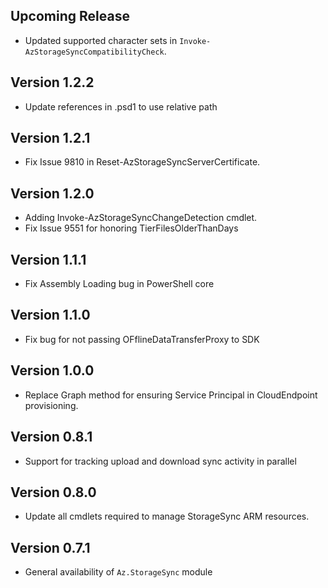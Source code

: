 <!--
    Please leave this section at the top of the change log.

    Changes for the upcoming release should go under the section titled "Upcoming Release", and should adhere to the following format:

    ## Upcoming Release
    * Overview of change #1
        - Additional information about change #1
    * Overview of change #2
        - Additional information about change #2
        - Additional information about change #2
    * Overview of change #3
    * Overview of change #4
        - Additional information about change #4

    ## YYYY.MM.DD - Version X.Y.Z (Previous Release)
    * Overview of change #1
        - Additional information about change #1
-->
## Upcoming Release
* Updated supported character sets in `Invoke-AzStorageSyncCompatibilityCheck`.

## Version 1.2.2
* Update references in .psd1 to use relative path

## Version 1.2.1

* Fix Issue 9810 in Reset-AzStorageSyncServerCertificate.

## Version 1.2.0
* Adding Invoke-AzStorageSyncChangeDetection cmdlet.
* Fix Issue 9551 for honoring TierFilesOlderThanDays

## Version 1.1.1
* Fix Assembly Loading bug in PowerShell core

## Version 1.1.0
* Fix bug for not passing OFflineDataTransferProxy to SDK

## Version 1.0.0
* Replace Graph method for ensuring Service Principal in CloudEndpoint provisioning.

## Version 0.8.1
* Support for tracking upload and download sync activity in parallel

## Version 0.8.0
* Update all cmdlets required to manage StorageSync ARM resources.

## Version 0.7.1
* General availability of `Az.StorageSync` module
